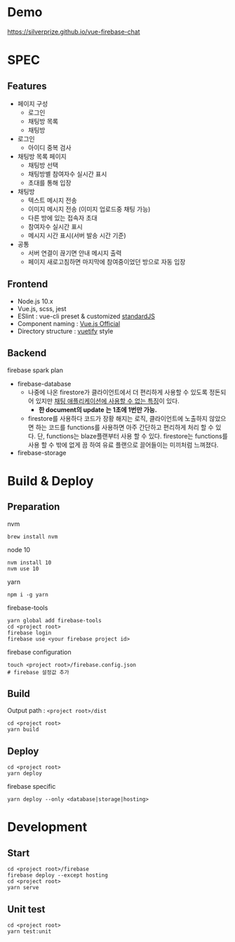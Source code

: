 # Demo

https://silverprize.github.io/vue-firebase-chat

# SPEC

## Features

- 페이지 구성
  - 로그인
  - 채팅방 목록
  - 채팅방
- 로그인
  - 아이디 중복 검사
- 채팅방 목록 페이지
  - 채팅방 선택
  - 채팅방별 참여자수 실시간 표시
  - 초대를 통해 입장
- 채팅방
  - 텍스트 메시지 전송
  - 이미지 메시지 전송 (이미지 업로드중 채팅 가능)
  - 다른 방에 있는 접속자 초대
  - 참여자수 실시간 표시
  - 메시지 시간 표시(서버 발송 시간 기준)
- 공통
  - 서버 연결이 끊기면 안내 메시지 출력
  - 페이지 새로고침하면 마지막에 참여중이었던 방으로 자동 입장 

## Frontend

- Node.js 10.x
- Vue.js, scss, jest
- ESlint : vue-cli preset & customized [standardJS](https://standardjs.com/)
- Component naming : [Vue.js Official](https://vuejs.org/v2/style-guide/#Priority-B-Rules-Strongly-Recommended-Improving-Readability)
- Directory structure : [vuetify](https://github.com/vuetifyjs/vuetify/tree/master/packages/vuetify/src/components) style

## Backend

firebase spark plan
- firebase-database
  - 나중에 나온 firestore가 클라이언트에서 더 편리하게 사용할 수 있도록 정돈되어 있지만 [채팅 애플리케이션에 사용할 수 없는 특징](https://cloud.google.com/firestore/docs/best-practices#updates_to_a_single_document)이 있다.
    - **한 document의 update 는 1초에 1번만 가능.**
  - firestore를 사용하다 코드가 장황 해지는 로직, 클라이언트에 노출하지 않았으면 하는 코드를 functions를 사용하면 아주 간단하고 편리하게 처리 할 수 있다.
    단, functions는 blaze플랜부터 사용 할 수 있다. firestore는 functions를 사용 할 수 밖에 없게 끔 하여 유료 플랜으로 끌어들이는 미끼처럼 느껴졌다.
- firebase-storage

# Build & Deploy

## Preparation

nvm
```shell script
brew install nvm
```

node 10
```shell script
nvm install 10
nvm use 10
```

yarn
```shell script
npm i -g yarn
```

firebase-tools
```shell script
yarn global add firebase-tools
cd <project root>
firebase login
firebase use <your firebase project id>
```

firebase configuration
```shell script
touch <project root>/firebase.config.json
# firebase 설정값 추가
```

## Build

Output path : `<project root>/dist`
```shell script
cd <project root>
yarn build
```

## Deploy

```shell script
cd <project root>
yarn deploy
```

firebase specific
```shell script
yarn deploy --only <database|storage|hosting>
```

# Development

## Start

```shell script
cd <project root>/firebase
firebase deploy --except hosting
cd <project root>
yarn serve
```

## Unit test

```shell script
cd <project root>
yarn test:unit
```
